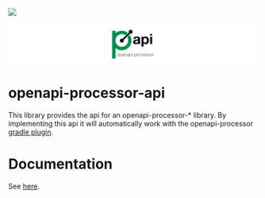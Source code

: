 [![][badge-license]][oap-license]

![openapi-processor-api logo](images/openapi-processor-api@1280x200.png)


# openapi-processor-api

This library provides the api for an openapi-processor-* library. By implementing this api it
will automatically work with the openapi-processor [gradle plugin][oap-gradle]. 

# Documentation

See [here][oap-docs].

[badge-license]: https://img.shields.io/badge/License-Apache%202.0-blue.svg?labelColor=313A42
[badge-ci]: https://github.com/hauner/openapi-processor-api/workflows/ci/badge.svg
[oap-docs]: https://hauner.github.com/openapi-processor/api/current/index.html
[oap-gradle]: https://hauner.github.com/openapi-processor/gradle/current/index.html
[oap-license]: https://github.com/hauner/openapi-processor-api/blob/master/LICENSE
